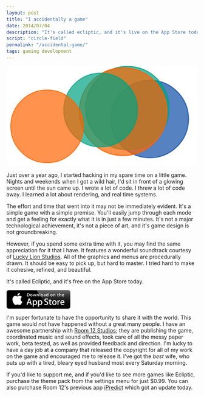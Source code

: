 ```yaml
---
layout: post
title: "I accidentally a game"
date: 2014/07/04
description: "It's called ecliptic, and it's live on the App Store today."
script: "circle-field"
permalink: "/accidental-game/"
tags: gaming development
---
```


![A screenshot of the game. Several transparent circles overlap.](/images/blog/accidental-game/ecliptic.jpg)

Just over a year ago, I started hacking in my spare time on a little game. Nights
and weekends when I got a wild hair, I'd sit in front of a glowing screen until
the sun came up. I wrote a lot of code. I threw a lot of code away. I learned a 
lot about rendering, and real time systems.

The effort and time that went into it may not be immediately evident. It's a 
simple game with a simple premise. You'll easily jump through each mode and get
a feeling for exactly what it is in just a few minutes. It's not a major technological 
achievement, it's not a piece of art, and it's game design is not groundbreaking.


However, if you spend some extra time with it, you may find the same appreciation
for it that I have. It features a wonderful soundtrack courtesy of [Lucky Lion Studios](http://luckylionstudios.com/). 
All of the graphics and menus are procedurally drawn. It should be easy to 
pick up, but hard to master. I tried hard to make it cohesive, refined, and beautiful.

It's called Ecliptic, and it's free on the App Store today.

<div style="height:50px; width: 100%;">
<a href="https://itunes.apple.com/us/app/ecliptic/id729679099?mt=8"><img src="/images/blog/accidental-game/appstore.svg" style="height: 100%;"></a>
</div>

I'm super fortunate to have the opportunity to share it with the world. This game 
would not have happened without a great many people. I have an awesome partnership 
with [Room 12 Studios](http://www.room12studios.com/); they are publishing the 
game, coordinated music and sound effects, took care of all the messy paper work, 
beta tested, as well as provided feedback and direction. I'm lucky to have a day 
job at a company that released the copyright for all of my work on the game and 
encouraged me to release it. I've got the _best_ wife, who puts up with a tired, 
bleary eyed husband most every Saturday morning.

If you'd like to support me, and if you'd like to see more games like Ecliptic, 
purchase the theme pack from the settings menu for just $0.99. You can also
purchase Room 12's previous app [iPredict](https://itunes.apple.com/us/app/ipredict-plus-fortune-teller/id471505464?mt=8) 
which got an update today.